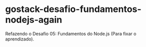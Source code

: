 # gostack-desafio-fundamentos-nodejs-again
Refazendo o Desafio 05: Fundamentos do Node.js (Para fixar o aprendizado).
